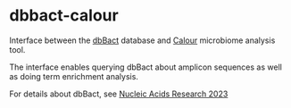 # dbbact-calour
Interface between the [dbBact](https://dbbact.org) database and [Calour](https://github.com/amnona/calour) microbiome analysis tool.

The interface enables querying dbBact about amplicon sequences as well as doing term enrichment analysis.

For details about dbBact, see [Nucleic Acids Research 2023](https://doi.org/10.1093/nar/gkad527)


